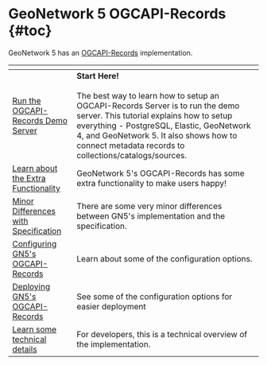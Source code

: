 # GeoNetwork 5 OGCAPI-Records {#toc}

GeoNetwork 5 has an [OGCAPI-Records](https://ogcapi.ogc.org/records/#:~:text=OGC%20API%20%2D%20Records%20is%20a,resources%20(metadata)%20are%20exposed.) implementation.


 

| <!-- ---> | <!-- ---> |
|---|---|
| [Run the OGCAPI-Records Demo Server](demo-server.md) | **Start Here!**<br><br>The best way to learn how to setup an OGCAPI-Records Server is to run the demo server.  This tutorial explains how to setup everything - PostgreSQL, Elastic, GeoNetwork 4, and GeoNetwork 5. It also shows how to connect metadata records to collections/catalogs/sources. |
| [Learn about the Extra Functionality](features.md) | GeoNetwork 5's OGCAPI-Records has some extra functionality to make users happy! |
| [Minor Differences with Specification](spec-diff.md) | There are some very minor differences between GN5's implementation and the specification. |
| [Configuring GN5's OGCAPI-Records](config.md) | Learn about some of the configuration options. |
| [Deploying GN5's OGCAPI-Records](deploy.md) | See some of the configuration options for easier deployment |
| [Learn some technical details](develop.md) | For developers, this is a technical overview of the implementation.


 


